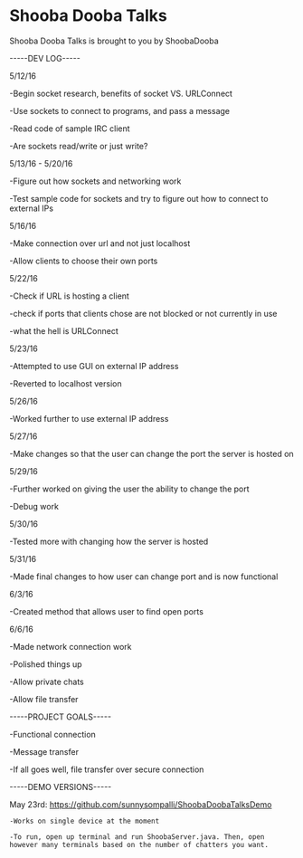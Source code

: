 # Shooba Dooba Talks

Shooba Dooba Talks is brought to you by ShoobaDooba 

-----DEV LOG----- 

5/12/16 

-Begin socket research, benefits of socket VS. URLConnect 

-Use sockets to connect to programs, and pass a message 

-Read code of sample IRC client 

-Are sockets read/write or just write?

5/13/16 - 5/20/16

-Figure out how sockets and networking work

-Test sample code for sockets and try to figure out how to connect to external IPs

5/16/16

-Make connection over url and not just localhost

-Allow clients to choose their own ports 

5/22/16

-Check if URL is hosting a client 

-check if ports that clients chose are not blocked or not currently in use 

-what the hell is URLConnect  

5/23/16

-Attempted to use GUI on external IP address

-Reverted to localhost version

5/26/16

-Worked further to use external IP address

5/27/16

-Make changes so that the user can change the port the server is hosted on

5/29/16

-Further worked on giving the user the ability to change the port

-Debug work

5/30/16

-Tested more with changing how the server is hosted

5/31/16

-Made final changes to how user can change port and is now functional

6/3/16

-Created method that allows user to find open ports

6/6/16

-Made network connection work

-Polished things up

-Allow private chats

-Allow file transfer


-----PROJECT GOALS-----
 
-Functional connection 

-Message transfer 

-If all goes well, file transfer over secure connection 

-----DEMO VERSIONS-----

May 23rd: https://github.com/sunnysompalli/ShoobaDoobaTalksDemo
   
    -Works on single device at the moment
   
    -To run, open up terminal and run ShoobaServer.java. Then, open however many terminals based on the number of chatters you want.
